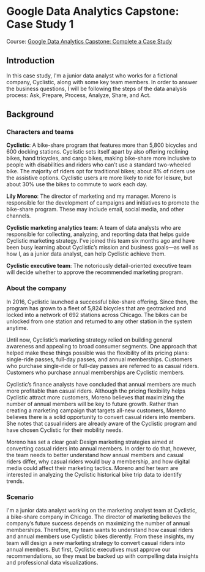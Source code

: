 # Google Data Analytics Capstone: Case Study 1
Course: [Google Data Analytics Capstone: Complete a Case Study](https://www.coursera.org/learn/google-data-analytics-capstone)
## Introduction
In this case study, I'm a junior data analyst who works for a fictional company, Cyclistic, along with some key team members. In order to answer the
business questions, I will be following the steps of the data analysis process: Ask, Prepare, Process, Analyze, Share, and Act.
## Background
### Characters and teams
**Cyclistic**: A bike-share program that features more than 5,800 bicycles and 600
docking stations. Cyclistic sets itself apart by also offering reclining bikes, hand
tricycles, and cargo bikes, making bike-share more inclusive to people with disabilities
and riders who can’t use a standard two-wheeled bike. The majority of riders opt for
traditional bikes; about 8% of riders use the assistive options. Cyclistic users are more
likely to ride for leisure, but about 30% use the bikes to commute to work each day.

**Lily Moreno**: The director of marketing and my manager. Moreno is responsible for
the development of campaigns and initiatives to promote the bike-share program.
These may include email, social media, and other channels.

**Cyclistic marketing analytics team**: A team of data analysts who are responsible for
collecting, analyzing, and reporting data that helps guide Cyclistic marketing strategy.
I've joined this team six months ago and have been busy learning about Cyclistic’s
mission and business goals—as well as how I, as a junior data analyst, can help
Cyclistic achieve them.

**Cyclistic executive team**: The notoriously detail-oriented executive team will decide
whether to approve the recommended marketing program.

### About the company
In 2016, Cyclistic launched a successful bike-share offering. Since then, the program has grown
to a fleet of 5,824 bicycles that are geotracked and locked into a network of 692 stations
across Chicago. The bikes can be unlocked from one station and returned to any other station
in the system anytime.

Until now, Cyclistic’s marketing strategy relied on building general awareness and appealing to
broad consumer segments. One approach that helped make these things possible was the
flexibility of its pricing plans: single-ride passes, full-day passes, and annual memberships.
Customers who purchase single-ride or full-day passes are referred to as casual riders.
Customers who purchase annual memberships are Cyclistic members.

Cyclistic’s finance analysts have concluded that annual members are much more profitable
than casual riders. Although the pricing flexibility helps Cyclistic attract more customers,
Moreno believes that maximizing the number of annual members will be key to future growth.
Rather than creating a marketing campaign that targets all-new customers, Moreno believes
there is a solid opportunity to convert casual riders into members. She notes that casual riders
are already aware of the Cyclistic program and have chosen Cyclistic for their mobility needs.

Moreno has set a clear goal: Design marketing strategies aimed at converting casual riders into
annual members. In order to do that, however, the team needs to better understand how
annual members and casual riders differ, why casual riders would buy a membership, and how
digital media could affect their marketing tactics. Moreno and her team are interested in
analyzing the Cyclistic historical bike trip data to identify trends.

### Scenario
I'm a junior data analyst working on the marketing analyst team at Cyclistic, a bike-share
company in Chicago. The director of marketing believes the company’s future success
depends on maximizing the number of annual memberships. Therefore, my team wants to
understand how casual riders and annual members use Cyclistic bikes dierently. From these
insights, my team will design a new marketing strategy to convert casual riders into annual
members. But first, Cyclistic executives must approve our recommendations, so they must be
backed up with compelling data insights and professional data visualizations.
